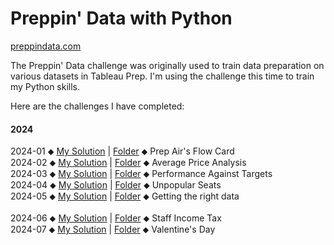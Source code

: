 # Preppin' Data with Python

[preppindata.com](https://www.preppindata.com/)

The Preppin' Data challenge was originally used to train data preparation on various datasets in Tableau Prep. I'm using the challenge this time to train my Python skills.

Here are the challenges I have completed:
#### 2024
2024-01 ⬥ [My Solution](https://github.com/fschwade/Python_PreppinData_Challenges/blob/main/2024-01/Python_Preppin_Data_202401.ipynb) | [Folder](https://github.com/fschwade/Python_PreppinData_Challenges/tree/main/2024-01) ⬥ Prep Air's Flow Card<br>
2024-02 ⬥ [My Solution](https://github.com/fschwade/Python_PreppinData_Challenges/blob/main/2024-02/Python_Preppin_Data_202402.ipynb) | [Folder](https://github.com/fschwade/Python_PreppinData_Challenges/tree/main/2024-02) ⬥ Average Price Analysis<br>
2024-03 ⬥ [My Solution](https://github.com/fschwade/Python_PreppinData_Challenges/blob/main/2024-03/Python_Preppin_Data_202403.ipynb) | [Folder](https://github.com/fschwade/Python_PreppinData_Challenges/tree/main/2024-03) ⬥ Performance Against Targets<br>
2024-04 ⬥ [My Solution](https://github.com/fschwade/Python_PreppinData_Challenges/blob/main/2024-04/Python_Preppin_Data_202404.ipynb) | [Folder](https://github.com/fschwade/Python_PreppinData_Challenges/tree/main/2024-04) ⬥ Unpopular Seats<br>
2024-05 ⬥ [My Solution](https://github.com/fschwade/Python_PreppinData_Challenges/blob/main/2024-05/Python_Preppin_Data_202405.ipynb) | [Folder](https://github.com/fschwade/Python_PreppinData_Challenges/tree/main/2024-05) ⬥ Getting the right data<br><br>
2024-06 ⬥ [My Solution](https://github.com/fschwade/Python_PreppinData_Challenges/blob/main/2024-06/Python_Preppin_Data_202406.ipynb) | [Folder](https://github.com/fschwade/Python_PreppinData_Challenges/tree/main/2024-06) ⬥ Staff Income Tax<br>
2024-07 ⬥ [My Solution](https://github.com/fschwade/Python_PreppinData_Challenges/blob/main/2024-07/Python_Preppin_Data_202407.ipynb) | [Folder](https://github.com/fschwade/Python_PreppinData_Challenges/tree/main/2024-07) ⬥ Valentine's Day<br>
